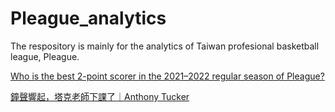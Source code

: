# Pleague_analytics
The respository is mainly for the analytics of Taiwan profesional basketball league, Pleague.

[Who is the best 2-point scorer in the 2021–2022 regular season of Pleague?](https://medium.com/@jasonhsutsean/who-is-the-best-2-point-scorer-in-the-2021-2022-regular-season-of-pleague-a9d08b5d8961)

[鐘聲響起，塔克老師下課了｜Anthony Tucker](https://medium.com/@jasonhsutsean/鐘聲響起-塔克老師下課了-anthony-tucker-e23b4038e813)
